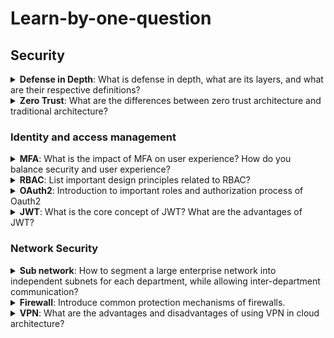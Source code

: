 # Learn-by-one-question

## Security

<details id='defenseInDepth'>
  <summary><b>Defense in Depth</b>: What is defense in depth, what are its layers, and what are their respective definitions?</summary>
<br>
<b>Answer:</b>  

- Physical: Ensuring the security of devices in the physical world
- Identity & access: Ensuring that data access is in compliance with authentication and authorization, with RBAC as the standard
- Perimeter: Defending against DDOS attacks, firewall protection
- Network: Allowing access only from necessary IP ranges, subnet segmentation
- Compute: Ensuring that the operating system is up-to-date and free from malicious code
- Application: Ensuring that the program has no security vulnerabilities and does not store sensitive data
- Data: Ensuring that data access is protected
</details>

<details>
  <summary><b>Zero Trust</b>: What are the differences between zero trust architecture and traditional architecture?</summary>
<br>
<b>Answer:</b> 

In traditional architecture, firewalls and identity authentication are only set up at the network boundary, and the identity of the user is trusted once they enter the internal network.

In contrast, zero trust architecture involves cutting up the network into multiple layers and assuming that the previous layer may have already been penetrated. Firewalls, whitelists, account security authentication, and the principle of least privilege are still implemented between different layers and services. Dangerous signs are constantly monitored and MFA is usually set up at the network boundary.
</details>

### Identity and access management

<details id='MFA'>
  <summary><b>MFA</b>: What is the impact of MFA on user experience? How do you balance security and user experience?</summary>
<br>
<b>Answer:</b>  

MFA requires users to go through multiple verification methods, which can negatively impact user experience. To balance security and user experience, simplified authentication methods such as Passwordless can be used, which can utilize mobile devices or fingerprint verification to confirm user identity. Another approach is to use Conditional Access, which intelligently assesses the user's location and behavior and requires additional verification if there is a higher level of suspicion.
</details>

<details id='RBAC'>
  <summary><b>RBAC</b>: List important design principles related to RBAC?</summary>
<br>
<b>Answer:</b>  

- Role-Based Access Control (RBAC): Replaces the traditional action-based access control framework with an abstracted system of roles, which are assigned specific permissions for system resources. User access is then granted according to the roles assigned to them, thereby reducing complexity and minimizing the risk of errors.
- Least Privilege: Users should be granted only the minimum permissions necessary for them to perform their assigned tasks, to minimize the security risks associated with granting excessive privileges.
- Separation of Duties: Reduces the risk of a particular role being compromised or abused by internal members by minimizing the overlap of permissions between different roles.
- Layered Access Control: Establishes different levels of control based on the importance and sensitivity of resources, with caution exercised when granting high-level permissions to reduce the risk of misuse or leakage of high-risk resources.
</details>



<details id='OAuth2'>
  <summary><b>OAuth2</b>: Introduction to important roles and authorization process of Oauth2</summary>
<br>
<b>Answer:</b>  

Roles include: client, resource provider, authorization provider
Authorization process:

1. The client requests resources from the resource provider.
2. The resource provider determines that the client does not have permission to access the requested data and redirects the client to the authorization provider.
3. The client completes identity authentication with the authorization provider, who then issues an Access Token signed with its private key.
4. The client uses the Access Token to request resources from the resource provider.
5. The resource provider verifies the validity and contents of the Access Token using a public key and allows access to the resources if it is valid and its content and expiration are correct.
</details>


<details id='JWT'>
  <summary><b>JWT</b>: What is the core concept of JWT? What are the advantages of JWT?</summary>
<br>
<b>Answer:</b>  

The core concept of JWT is to store authorization information and signature content together in an open standard, making it easy to exchange this authorization information.

Advantages:
- Stateless: JWT itself contains authorization information and signature content, and the server does not need to store additional information, which improves server fault tolerance and scalability.
- High security: JWT contains signature information to prevent data tampering.
- Cross-domain usage: JWT can be used for cross-domain authentication by placing it in the Authorization header of the HTTP header.
- Cross-platform usage: JWT uses the standard JSON format, which is easy to generate and verify in various environments.
- Extensible: JWT can place custom attributes to provide more authorization information.
</details>

### Network Security

<details id='sub-network'>
  <summary><b>Sub network</b>: How to segment a large enterprise network into independent subnets for each department, while allowing inter-department communication?</summary>
<br>
<b>Answer:</b>  

- Segmentation: Divide the network into subnets according to the estimated size of each department.
- Linking: Determine the connectivity requirements between departments, estimate the traffic size, and set up sufficient routers.
- Redundancy: Automatically switch to backup networks and routers when service disruption is detected.
- Security:
  - Set up firewalls between domains, open IP whitelist for communication, and retain network transmission records.
  - IDS (Intrusion Detection System): Monitor network traffic to detect intrusion threats.
  - IPS (Intrusion Prevention System): Monitor network devices to detect suspicious traffic and commands.
</details>


<details id='firewall'>
  <summary><b>Firewall</b>: Introduce common protection mechanisms of firewalls.</summary>
<br>
<b>Answer:</b>  

- Layer 4 firewall
    - Allow specific IP addresses
    - Allow specific ports
- Layer 7 firewall
    - Allow specific URLs
    - Allow specific headers
    - Web application firewall
        - Check for attack strings such as XSS, SQL injection, etc.
    - Stateful firewall
        - Record the behavior of this IP address before and after to determine if there is any risk.
</details>



<details id=''>
  <summary><b>VPN</b>: What are the advantages and disadvantages of using VPN in cloud architecture?</summary>
<br>
<b>Answer:</b>  

Advantages:

- It can establish secure encrypted connections over public networks.
- It can establish communication between multiple private networks in different regions.
- It allows remote workers to securely connect to private networks.
- It can provide an additional layer of security protection for network applications.

Disadvantages:

- Encryption and decryption require computational resources, which can slow down transmission speed.
- The technology is more complex and requires additional devices, resulting in higher management and setup costs.
- VPN facilities are vulnerable to network attacks such as DDOS.
</details>

<!--Template
<details id=''>
  <summary><b></b>: </summary>
<br>
<b>Answer:</b>  


</details>
-->
